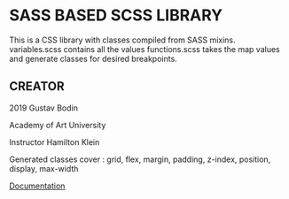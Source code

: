 #  SASS BASED SCSS LIBRARY

This is a CSS library with classes compiled from SASS mixins.
variables.scss contains all the values functions.scss takes the map values and generate classes for desired breakpoints. 

## CREATOR

2019 Gustav Bodin

Academy of Art University 

Instructor Hamilton Klein

Generated classes cover     : grid, flex, margin, padding, z-index, position, display, max-width

[Documentation](https://mannenpag.github.io/sass-library/)
